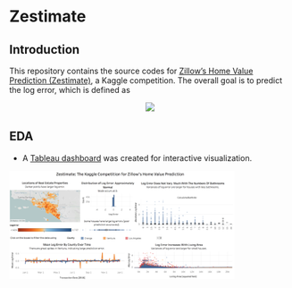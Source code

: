 # Zestimate
## Introduction
This repository contains the source codes for [Zillow’s Home Value Prediction (Zestimate)](https://www.kaggle.com/c/zillow-prize-1), a Kaggle competition. 
The overall goal is to predict the log error, which is defined as
<p align="center">
<img src="https://render.githubusercontent.com/render/math?math=logerror=log(Zestimate)-log(SalePrice)">
</p>

## EDA
- A [Tableau dashboard](https://public.tableau.com/profile/qi.feng1229#!/vizhome/Zestimate_15894928320550/Dashboard3?publish=yes) was created for interactive visualization.
<img src="https://github.com/lullaby1024/zestimate/blob/master/zestimate_tableau_preview.png" width="80%">
